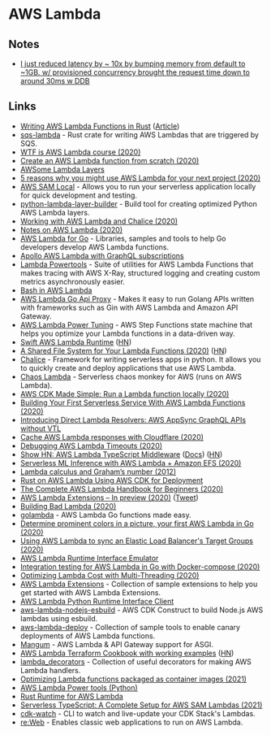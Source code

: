 # AWS Lambda

## Notes

* [I just reduced latency by \~ 10x by bumping memory from default to \~1GB. w/ provisioned concurrency brought the request time down to around 30ms w DDB](https://twitter.com/dabit3/status/1299846109448282112)

## Links

* [Writing AWS Lambda Functions in Rust](https://github.com/SilentByte/rust-lambda) ([Article](https://silentbyte.com/writing-aws-lambda-functions-in-rust))
* [sqs-lambda](https://github.com/insanitybit/sqs-lambda) - Rust crate for writing AWS Lambdas that are triggered by SQS.
* [WTF is AWS Lambda course (2020)](https://egghead.io/lessons/aws-wtf-is-aws-lambda)
* [Create an AWS Lambda function from scratch (2020)](https://dev.to/tlakomy/create-an-aws-lambda-function-from-scratch-3fdd)
* [AWSome Lambda Layers](https://github.com/mthenw/awesome-layers)
* [5 reasons why you might use AWS Lambda for your next project (2020)](https://dev.to/tlakomy/5-reasons-why-you-might-use-aws-lambda-for-your-next-project-ik8)
* [AWS SAM Local](https://aws.amazon.com/about-aws/whats-new/2017/08/introducing-aws-sam-local-a-cli-tool-to-test-aws-lambda-functions-locally/) - Allows you to run your serverless application locally for quick development and testing.
* [python-lambda-layer-builder](https://github.com/tobilg/python-lambda-layer-builder) - Build tool for creating optimized Python AWS Lambda layers.
* [Working with AWS Lambda and Chalice (2020)](https://papercup.dev/posts/working-with-aws-lambda-and-chalice/)
* [Notes on AWS Lambda (2020)](https://twitter.com/scottdomes/status/1249787042797465600)
* [AWS Lambda for Go](https://github.com/aws/aws-lambda-go) - Libraries, samples and tools to help Go developers develop AWS Lambda functions.
* [Apollo AWS Lambda with GraphQL subscriptions](https://github.com/michalkvasnicak/aws-lambda-graphql)
* [Lambda Powertools](https://github.com/awslabs/aws-lambda-powertools) - Suite of utilities for AWS Lambda Functions that makes tracing with AWS X-Ray, structured logging and creating custom metrics asynchronously easier.
* [Bash in AWS Lambda](https://github.com/gkrizek/bash-lambda-layer)
* [AWS Lambda Go Api Proxy](https://github.com/awslabs/aws-lambda-go-api-proxy) - Makes it easy to run Golang APIs written with frameworks such as Gin with AWS Lambda and Amazon API Gateway.
* [AWS Lambda Power Tuning](https://github.com/alexcasalboni/aws-lambda-power-tuning) - AWS Step Functions state machine that helps you optimize your Lambda functions in a data-driven way.
* [Swift AWS Lambda Runtime](https://github.com/swift-server/swift-aws-lambda-runtime) ([HN](https://news.ycombinator.com/item?id=23352501))
* [A Shared File System for Your Lambda Functions (2020)](https://aws.amazon.com/blogs/aws/new-a-shared-file-system-for-your-lambda-functions/) ([HN](https://news.ycombinator.com/item?id=23543554))
* [Chalice](https://github.com/aws/chalice) - Framework for writing serverless apps in python. It allows you to quickly create and deploy applications that use AWS Lambda.
* [Chaos Lambda](https://github.com/artilleryio/chaos-lambda) - Serverless chaos monkey for AWS (runs on AWS Lambda).
* [AWS CDK Made Simple: Run a Lambda function locally (2020)](https://tlakomy.com/run-cdk-lambda-function-locally)
* [Building Your First Serverless Service With AWS Lambda Functions (2020)](https://css-tricks.com/building-your-first-serverless-service-with-aws-lambda-functions/)
* [Introducing Direct Lambda Resolvers: AWS AppSync GraphQL APIs without VTL](https://aws.amazon.com/blogs/mobile/appsync-direct-lambda/)
* [Cache AWS Lambda responses with Cloudflare (2020)](https://kylebarron.dev/blog/caching-lambda-functions-cloudflare)
* [Debugging AWS Lambda Timeouts (2020)](https://lumigo.io/blog/debugging-aws-lambda-timeouts/)
* [Show HN: AWS Lambda TypeScript Middleware](https://github.com/dbartholomae/lambda-middleware) ([Docs](https://dbartholomae.github.io/lambda-middleware/)) ([HN](https://news.ycombinator.com/item?id=24280237))
* [Serverless ML Inference with AWS Lambda + Amazon EFS (2020)](https://medium.com/faun/setup-serverless-ml-inference-with-aws-lambda-efs-738546fa2e03)
* [Lambda calculus and Graham’s number (2012)](https://mindsarentmagic.org/2012/11/22/lambda-graham/)
* [Rust on AWS Lambda Using AWS CDK for Deployment](https://github.com/codetalkio/patterns-serverless-rust-minimal)
* [The Complete AWS Lambda Handbook for Beginners (2020)](https://dashbird.io/blog/complete-aws-lambda-handbook-beginners-part-1/)
* [AWS Lambda Extensions – In preview (2020)](https://aws.amazon.com/blogs/compute/introducing-aws-lambda-extensions-in-preview/) ([Tweet](https://twitter.com/dhruvsood/status/1314236371570024449))
* [Building Bad Lambda (2020)](https://kohidave.dev/posts/building-bad-lambda/)
* [golambda](https://github.com/rakyll/golambda) - AWS Lambda Go functions made easy.
* [Determine prominent colors in a picture, your first AWS Lambda in Go (2020)](https://buddy.works/tutorials/determine-prominent-colors-in-a-picture-your-first-aws-lambda-in-go)
* [Using AWS Lambda to sync an Elastic Load Balancer's Target Groups (2020)](https://emilenijssen.nl/6-aws-lambda-sync-elastic-load-balancer-target-groups/)
* [AWS Lambda Runtime Interface Emulator](https://github.com/aws/aws-lambda-runtime-interface-emulator)
* [Integration testing for AWS Lambda in Go with Docker-compose (2020)](https://buddy.works/tutorials/integration-testing-for-aws-lambda-in-go-with-docker-compose)
* [Optimizing Lambda Cost with Multi-Threading (2020)](https://www.sentiatechblog.com/aws-re-invent-2020-day-3-optimizing-lambda-cost-with-multi-threading)
* [AWS Lambda Extensions](https://github.com/aws-samples/aws-lambda-extensions) - Collection of sample extensions to help you get started with AWS Lambda Extensions.
* [AWS Lambda Python Runtime Interface Client](https://github.com/aws/aws-lambda-python-runtime-interface-client)
* [aws-lambda-nodejs-esbuild](https://github.com/floydspace/aws-lambda-nodejs-esbuild) - AWS CDK Construct to build Node.js AWS lambdas using esbuild.
* [aws-lambda-deploy](https://github.com/aws-samples/aws-lambda-deploy) - Collection of sample tools to enable canary deployments of AWS Lambda functions.
* [Mangum](https://github.com/jordaneremieff/mangum) - AWS Lambda & API Gateway support for ASGI.
* [AWS Lambda Terraform Cookbook with working examples](https://github.com/nsriram/lambda-the-terraform-way) ([HN](https://news.ycombinator.com/item?id=25588898))
* [lambda_decorators](https://github.com/dschep/lambda-decorators) - Collection of useful decorators for making AWS Lambda handlers.
* [Optimizing Lambda functions packaged as container images (2021)](https://aws.amazon.com/blogs/compute/optimizing-lambda-functions-packaged-as-container-images/)
* [AWS Lambda Power tools (Python)](https://github.com/awslabs/aws-lambda-powertools-python)
* [Rust Runtime for AWS Lambda](https://github.com/lamedh-dev/aws-lambda-rust-runtime)
* [Serverless TypeScript: A Complete Setup for AWS SAM Lambdas (2021)](https://evilmartians.com/chronicles/serverless-typescript-a-complete-setup-for-aws-sam-lambda)
* [cdk-watch](https://github.com/teamplanes/cdk-watch) - CLI to watch and live-update your CDK Stack's Lambdas.
* [re:Web](https://github.com/apparentorder/reweb) - Enables classic web applications to run on AWS Lambda.
